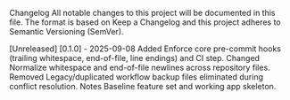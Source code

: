 Changelog
All notable changes to this project will be documented in this file.
The format is based on Keep a Changelog and this project adheres to Semantic Versioning (SemVer).

[Unreleased]
[0.1.0] - 2025-09-08
Added
Enforce core pre-commit hooks (trailing whitespace, end-of-file, line endings) and CI step.
Changed
Normalize whitespace and end-of-file newlines across repository files.
Removed
Legacy/duplicated workflow backup files eliminated during conflict resolution.
Notes
Baseline feature set and working app skeleton.
